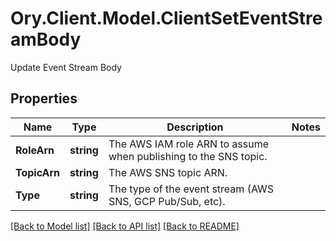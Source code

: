 # Ory.Client.Model.ClientSetEventStreamBody
Update Event Stream Body

## Properties

Name | Type | Description | Notes
------------ | ------------- | ------------- | -------------
**RoleArn** | **string** | The AWS IAM role ARN to assume when publishing to the SNS topic. | 
**TopicArn** | **string** | The AWS SNS topic ARN. | 
**Type** | **string** | The type of the event stream (AWS SNS, GCP Pub/Sub, etc). | 

[[Back to Model list]](../README.md#documentation-for-models) [[Back to API list]](../README.md#documentation-for-api-endpoints) [[Back to README]](../README.md)

